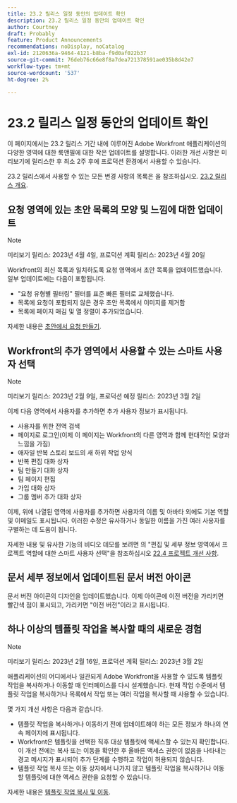 ```yaml
---
title: 23.2 릴리스 일정 동안의 업데이트 확인
description: 23.2 릴리스 일정 동안의 업데이트 확인
author: Courtney
draft: Probably
feature: Product Announcements
recommendations: noDisplay, noCatalog
exl-id: 2120636a-9464-4121-b8ba-f9d0af022b37
source-git-commit: 76deb76c66e8f8a7dea721378591ae035b8d42e7
workflow-type: tm+mt
source-wordcount: '537'
ht-degree: 2%

---
```


# 23.2 릴리스 일정 동안의 업데이트 확인

이 페이지에서는 23.2 릴리스 기간 내에 이루어진 Adobe Workfront 애플리케이션의 다양한 영역에 대한 룩앤필에 대한 작은 업데이트를 설명합니다. 이러한 개선 사항은 미리보기에 릴리스한 후 최소 2주 후에 프로덕션 환경에서 사용할 수 있습니다.

23.2 릴리스에서 사용할 수 있는 모든 변경 사항의 목록은 을 참조하십시오. [23.2 릴리스 개요](/help/quicksilver/product-announcements/product-releases/23.2-release-activity/23-2-release-overview.md).

## 요청 영역에 있는 초안 목록의 모양 및 느낌에 대한 업데이트

>[!NOTE]
>
>미리보기 릴리스: 2023년 4월 4일, 프로덕션 계획 릴리스: 2023년 4월 20일

Workfront의 최신 목록과 일치하도록 요청 영역에서 초안 목록을 업데이트했습니다.
일부 업데이트에는 다음이 포함됩니다.

* &quot;요청 유형별 필터링&quot; 필터를 표준 빠른 필터로 교체했습니다.
* 목록에 요청이 포함되지 않은 경우 초안 목록에서 이미지를 제거함
* 목록에 페이지 매김 및 열 정렬이 추가되었습니다.

자세한 내용은 [초안에서 요청 만들기](/help/quicksilver/manage-work/requests/create-requests/delete-request-draft.md).

## Workfront의 추가 영역에서 사용할 수 있는 스마트 사용자 선택

>[!NOTE]
>
>미리보기 릴리스: 2023년 2월 9일, 프로덕션 예정 릴리스: 2023년 3월 2일

이제 다음 영역에서 사용자를 추가하면 추가 사용자 정보가 표시됩니다.

* 사용자를 위한 전역 검색
* 페이지로 로그인(이제 이 페이지는 Workfront의 다른 영역과 함께 현대적인 모양과 느낌을 가짐)
* 애자일 반복 스토리 보드의 새 하위 작업 양식
* 반복 편집 대화 상자
* 팀 만들기 대화 상자
* 팀 페이지 편집
* 가입 대화 상자
* 그룹 멤버 추가 대화 상자

이제, 위에 나열된 영역에 사용자를 추가하면 사용자의 이름 및 아바타 외에도 기본 역할 및 이메일도 표시됩니다. 이러한 수정은 유사하거나 동일한 이름을 가진 여러 사용자를 구별하는 데 도움이 됩니다.

자세한 내용 및 유사한 기능의 비디오 데모를 보려면 의 &quot;편집 및 세부 정보 영역에서 프로젝트 역할에 대한 스마트 사용자 선택&quot;을 참조하십시오 [22.4 프로젝트 개선 사항](/help/quicksilver/product-announcements/product-releases/22.4-release-activity/22-4-project-enhancements.md).

## 문서 세부 정보에서 업데이트된 문서 버전 아이콘

문서 버전 아이콘의 디자인을 업데이트했습니다. 이제 아이콘에 이전 버전을 가리키면 빨간색 점이 표시되고, 가리키면 &quot;이전 버전&quot;이라고 표시됩니다.

## 하나 이상의 템플릿 작업을 복사할 때의 새로운 경험

>[!NOTE]
>
>미리보기 릴리스: 2023년 2월 16일, 프로덕션 계획 릴리스: 2023년 3월 2일

애플리케이션의 어디에서나 일관되게 Adobe Workfront을 사용할 수 있도록 템플릿 작업을 복사하거나 이동할 때 인터페이스를 다시 설계했습니다. 현재 작업 수준에서 템플릿 작업을 복사하거나 목록에서 작업 또는 여러 작업을 복사할 때 사용할 수 있습니다.

몇 가지 개선 사항은 다음과 같습니다.

* 템플릿 작업을 복사하거나 이동하기 전에 업데이트해야 하는 모든 정보가 하나의 연속 페이지에 표시됩니다.
* Workfront은 템플릿을 선택한 직후 대상 템플릿에 액세스할 수 있는지 확인합니다. 이 개선 전에는 복사 또는 이동을 확인한 후 올바른 액세스 권한이 없음을 나타내는 경고 메시지가 표시되어 추가 단계를 수행하고 작업이 허용되지 않습니다.
* 템플릿 작업 복사 또는 이동 상자에서 나가지 않고 템플릿 작업을 복사하거나 이동할 템플릿에 대한 액세스 권한을 요청할 수 있습니다.

자세한 내용은 [템플릿 작업 복사 및 이동](/help/quicksilver/manage-work/projects/create-and-manage-templates/copy-and-move-template-tasks.md).
